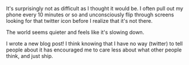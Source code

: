 It's surprisingly not as difficult as I thought it would be. I often pull out my phone
every 10 minutes or so and unconsciously flip through screens looking for that
twitter icon before I realize that it's not there.

The world seems quieter and feels like it's slowing down.

I wrote a new blog post! I think knowing that I have no way (twitter) to tell people about it
has encouraged me to care less about what other people think, and just ship.
